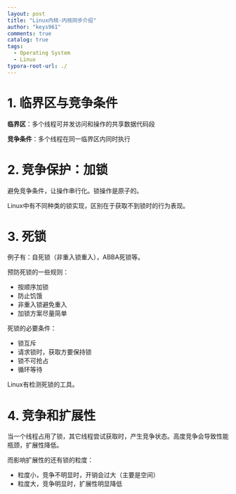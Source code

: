 ```yaml
---
layout: post
title: "Linux内核-内核同步介绍"
author: "keys961"
comments: true
catalog: true
tags:
  - Operating System
  - Linux
typora-root-url: ./
---
```


# 1. 临界区与竞争条件

**临界区**：多个线程可并发访问和操作的共享数据代码段

**竞争条件**：多个线程在同一临界区内同时执行

# 2. 竞争保护：加锁

避免竞争条件，让操作串行化。锁操作是原子的。

Linux中有不同种类的锁实现，区别在于获取不到锁时的行为表现。

# 3. 死锁

例子有：自死锁（非重入锁重入），ABBA死锁等。

预防死锁的一些规则：

- 按顺序加锁
- 防止饥饿
- 非重入锁避免重入
- 加锁方案尽量简单

死锁的必要条件：

- 锁互斥
- 请求锁时，获取方要保持锁
- 锁不可抢占
- 循环等待

Linux有检测死锁的工具。

# 4. 竞争和扩展性

当一个线程占用了锁，其它线程尝试获取时，产生竞争状态。高度竞争会导致性能瓶颈，扩展性降低。

而影响扩展性的还有锁的粒度：

- 粒度小，竞争不明显时，开销会过大（主要是空间）
- 粒度大，竞争明显时，扩展性明显降低